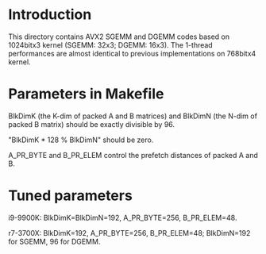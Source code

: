 # Introduction

This directory contains AVX2 SGEMM and DGEMM codes based on 1024bitx3 kernel (SGEMM: 32x3; DGEMM: 16x3). The 1-thread performances are almost identical to previous implementations on 768bitx4 kernel.

# Parameters in Makefile

BlkDimK (the K-dim of packed A and B matrices) and BlkDimN (the N-dim of packed B matrix) should be exactly divisible by 96.

"BlkDimK * 128 % BlkDimN" should be zero.

A_PR_BYTE and B_PR_ELEM control the prefetch distances of packed A and B.

# Tuned parameters

i9-9900K: BlkDimK=BlkDimN=192, A_PR_BYTE=256, B_PR_ELEM=48.

r7-3700X: BlkDimK=192, A_PR_BYTE=256, B_PR_ELEM=48; BlkDimN=192 for SGEMM, 96 for DGEMM. 

